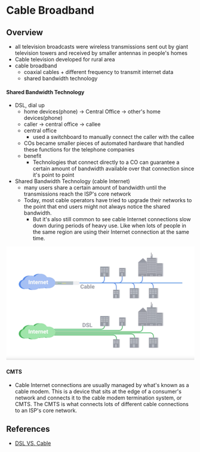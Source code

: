 # Cable Broadband


## Overview
* all television broadcasts were wireless transmissions sent out by giant television towers and received by smaller antennas in people's homes
* Cable television developed for rural area
* cable broadband
  * coaxial cables + different frequency to transmit internet data
  * shared bandwidth technology




#### Shared Bandwidth Technology
* DSL, dial up
  * home devices(phone) -> Central Office -> other's home devices(phone)
  * caller -> central office -> callee
  * central office
    * used a switchboard to manually connect the caller with the callee
  * COs became smaller pieces of automated hardware that handled these functions for the telephone companies
  * benefit
    * Technologies that connect directly to a CO can guarantee a certain amount of bandwidth available over that connection since it's point to point
* Shared Bandwidth Technology (cable Internet)
  * many users share a certain amount of bandwidth until the transmissions reach the ISP's core network
  * Today, most cable operators have tried to upgrade their networks to the point that end users might not always notice the shared bandwidth.
    * But it's also still common to see cable Internet connections slow down during periods of heavy use. Like when lots of people in the same region are using their Internet connection at the same time.

<img src="./assets/shared_bandwidth_vs_dial_up.png">


#### CMTS

* Cable Internet connections are usually managed by what's known as a cable modem. This is a device that sits at the edge of a consumer's network and connects it to the cable modem termination system, or CMTS. The CMTS is what connects lots of different cable connections to an ISP's core network.


## References
* [DSL VS. Cable](https://www.xfinity.com/hub/internet/dsl-vs-cable)
